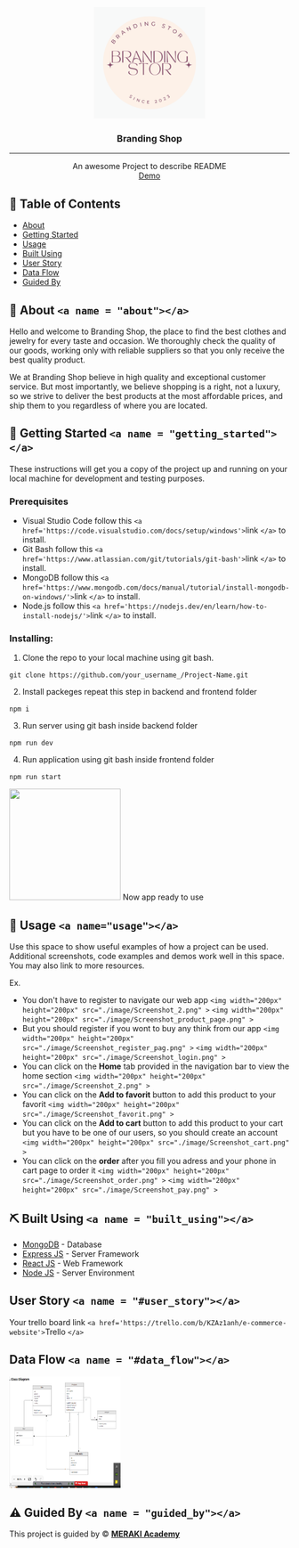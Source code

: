 <p align="center">
<a href="https://www.meraki-academy.org" target="_blank" rel="noopener noreferrer">
 <img width="200px" height="200px" src="frontend\public\BRANDING STOR (2).png" alt="Project logo">
 </a>
</p>

<h3 align="center">Branding Shop
</h3>

---

<p align="center"> An awesome Project to describe README 
    <br> 
<a href=''>Demo</a>
    <br> 
</p>

## 📝 Table of Contents

- [About](#about)
- [Getting Started](#getting_started)
- [Usage](#usage)
- [Built Using](#built_using)
- [User Story](#user_story)
- [Data Flow](#data_flow)
- [Guided By](#guided_by)

## 🧐 About `<a name = "about"></a>`

Hello and welcome to Branding Shop, the place to find the best clothes and jewelry for every taste and occasion. We thoroughly check the quality of our goods, working only with reliable suppliers so that you only receive the best quality product.

We at Branding Shop believe in high quality and exceptional customer service. But most importantly, we believe shopping is a right, not a luxury, so we strive to deliver the best products at the most affordable prices, and ship them to you regardless of where you are located.

## 🏁 Getting Started `<a name = "getting_started"></a>`

These instructions will get you a copy of the project up and running on your local machine for development and testing purposes.

### Prerequisites

- Visual Studio Code follow this `<a href='https://code.visualstudio.com/docs/setup/windows'>`link `</a>` to install.
- Git Bash follow this `<a href='https://www.atlassian.com/git/tutorials/git-bash'>`link `</a>` to install.
- MongoDB follow this `<a href='https://www.mongodb.com/docs/manual/tutorial/install-mongodb-on-windows/'>`link `</a>` to install.
- Node.js follow this `<a href='https://nodejs.dev/en/learn/how-to-install-nodejs/'>`link `</a>` to install.

### Installing:

1. Clone the repo to your local machine using git bash.

```
git clone https://github.com/your_username_/Project-Name.git
```

2. Install packeges repeat this step in backend and frontend folder

```
npm i
```

3. Run server using git bash inside backend folder

```
npm run dev
```

4. Run application using git bash inside frontend folder

```
npm run start
```

<img width="200px" height="200px" src="..//MERAKI_Academy_Project_4/image/Screenshot_2.png" >
Now app ready to use

## 🎈 Usage `<a name="usage"></a>`

Use this space to show useful examples of how a project can be used. Additional screenshots, code examples and demos work well in this space. You may also link to more resources.

Ex.

- You don't have to register to navigate our web app
  `<img width="200px" height="200px" src="./image/Screenshot_2.png" >`
  `<img width="200px" height="200px" src="./image/Screenshot_product_page.png" >`
- But you should register if you wont to buy any think from our app
  `<img width="200px" height="200px" src="./image/Screenshot_register_pag.png" >`
  `<img width="200px" height="200px" src="./image/Screenshot_login.png" >`
- You can click on the **Home** tab provided in the navigation bar to view the home section
  `<img width="200px" height="200px" src="./image/Screenshot_2.png" >`
- You can click on the **Add to favorit** button to add this product to your favorit
  `<img width="200px" height="200px" src="./image/Screenshot_favorit.png" >`
- You can click on the **Add to cart** button to add this product to your cart but you have to be one of our users, so you should create an account
  `<img width="200px" height="200px" src="./image/Screenshot_cart.png" >`
- You can click on the **order** after you fill you adress and your phone in cart page to order it
  `<img width="200px" height="200px" src="./image/Screenshot_order.png" >`
  `<img width="200px" height="200px" src="./image/Screenshot_pay.png" >`

## ⛏️ Built Using `<a name = "built_using"></a>`

- [MongoDB](https://www.mongodb.com/) - Database
- [Express JS](https://expressjs.com/) - Server Framework
- [React JS](https://https://reactjs.org/) - Web Framework
- [Node JS](https://nodejs.org/en/) - Server Environment

## User Story `<a name = "#user_story"></a>`

Your trello board link
`<a href='https://trello.com/b/KZAz1anh/e-commerce-website'>`Trello `</a>`

## Data Flow `<a name = "#data_flow"></a>`

<img width=200px height=200px src="./image/projict databace.png" alt="Diagram"></a>

## ⚠️ Guided By `<a name = "guided_by"></a>`

This project is guided by ©️ **[MERAKI Academy](https://www.meraki-academy.org)**
